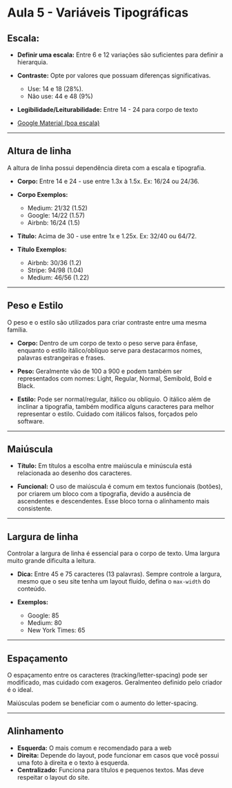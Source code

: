 # Aula 5 - Variáveis Tipográficas

## Escala: 

* **Definir uma escala:** Entre 6 e 12 variações são suficientes para definir a hierarquia.

* **Contraste:** Opte por valores que possuam diferenças significativas. 

  * Use: 14 e 18 (28%).
  * Não use: 44 e 48 (9%)

* **Legibilidade/Leiturabilidade:**
  Entre 14 - 24 para corpo de texto

* [Google Material (boa escala)](https://material.io/design/typography/the-type-system.html#type-scale)

---

## Altura de linha

A altura de linha possui dependência direta com a escala e tipografia.

* **Corpo:** Entre 14 e 24 - use entre 1.3x à 1.5x. Ex: 16/24 ou 24/36.

* **Corpo Exemplos:** 
  * Medium: 21/32 (1.52)
  * Google: 14/22 (1.57)
  * Airbnb: 16/24 (1.5)

* **Título:** Acima de 30 - use entre 1x e 1.25x. Ex: 32/40 ou 64/72.

* **Título Exemplos:** 
  * Airbnb: 30/36 (1.2)
  * Stripe: 94/98 (1.04)
  * Medium: 46/56 (1.22)


---


## Peso e Estilo

O peso e o estilo são utilizados para criar contraste entre uma mesma família.

* **Corpo:** Dentro de um corpo de texto o peso serve para ênfase, enquanto o estilo itálico/oblíquo serve para destacarmos nomes, palavras estrangeiras e frases.

* **Peso:** Geralmente vão de 100 a 900 e podem também ser representados com nomes: Light, Regular, Normal, Semibold, Bold e Black.

* **Estilo:** Pode ser normal/regular, itálico ou oblíquio. O itálico além de inclinar a tipografia, também modifica alguns caracteres para melhor representar o estilo. Cuidado com itálicos falsos, forçados pelo software.

---

## Maiúscula

* **Título:** Em títulos a escolha entre maiúscula e minúscula está relacionada ao desenho dos caracteres.

* **Funcional:** O uso de maiúscula é comum em textos funcionais (botões), por criarem um bloco com a tipografia, devido a ausência de ascendentes e descendentes. Esse bloco torna o alinhamento mais consistente.

---

## Largura de linha

Controlar a largura de linha é essencial para o corpo de texto. Uma largura muito grande dificulta a leitura.

* **Dica:** Entre 45 e 75 caracteres (13 palavras). Sempre controle a largura, mesmo que o seu site tenha um layout fluído, defina o ```max-width``` do conteúdo.

* **Exemplos:** 
  * Google: 85
  * Medium: 80
  * New York Times: 65

---

## Espaçamento

O espaçamento entre os caracteres (tracking/letter-spacing) pode ser modificado, mas cuidado com exageros. Geralmenteo definido pelo criador é o ideal.

Maiúsculas podem se beneficiar com o aumento do letter-spacing.

---

## Alinhamento

* **Esquerda:** O mais comum e recomendado para a web
* **Direita:** Depende do layout, pode funcionar em casos que você possui uma foto à direita e o texto à esquerda.
* **Centralizado:** Funciona para títulos e pequenos textos. Mas deve respeitar o layout do site.
